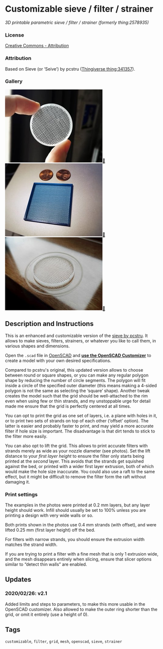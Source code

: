 # Customizable sieve / filter / strainer
*3D printable parametric sieve / filter / strainer (formerly thing:2578935)*

### License
[Creative Commons - Attribution](https://creativecommons.org/licenses/by/4.0/)

### Attribution
Based on Sieve (or ‘Seive’) by pcstru ([Thingiverse thing:341357](https://www.thingiverse.com/thing:341357)).

### Gallery

![Photo 1](thumbs/filter0.jpg)[🔎](images/filter0.jpg) ![Comparison](thumbs/filter1.jpg)[🔎](images/filter1.jpg) ![Photo 2](thumbs/filter2.jpg)[🔎](images/filter2.jpg)


## Description and Instructions

This is an enhanced and customizable version of the [sieve by pcstru](https://www.thingiverse.com/thing:341357). It allows to make sieves, filters, strainers, or whatever you like to call them, in various shapes and dimensions.

Open the `.scad` file in [OpenSCAD](https://www.openscad.org/) and **[use the OpenSCAD Customizer](https://www.dr-lex.be/3d-printing/customizer.html)** to create a model with your own desired specifications.

Compared to pcstru's original, this updated version allows to choose between round or square shapes, or you can make any regular polygon shape by reducing the number of circle segments. The polygon will fit inside a circle of the specified outer diameter (this means making a 4-sided polygon is not the same as selecting the ‘square’ shape).
Another tweak creates the model such that the grid should be well-attached to the rim even when using few or thin strands, and my unstoppable urge for detail made me ensure that the grid is perfectly centered at all times.

You can opt to print the grid as one set of layers, i.e. a plane with holes in it, or to print two sets of strands on top of each other (‘offset’ option). The latter is easier and probably faster to print, and may yield a more accurate filter if hole size is important. The disadvantage is that dirt tends to stick to the filter more easily.

You can also opt to lift the grid. This allows to print accurate filters with strands merely as wide as your nozzle diameter (see photos). Set the lift distance to your *first layer height* to ensure the filter only starts being printed at the *second* layer. This avoids that the strands get squished against the bed, or printed with a wider first layer extrusion, both of which would make the hole size inaccurate. You could also use a raft to the same effect, but it might be difficult to remove the filter form the raft without damaging it.


### Print settings

The examples in the photos were printed at 0.2 mm layers, but any layer height should work. Infill should usually be set to 100% unless you are printing a design with very wide walls or so.

Both prints shown in the photos use 0.4 mm strands (with offset), and were lifted 0.25 mm (first layer height) off the bed.

For filters with narrow strands, you should ensure the extrusion width matches the strand width.

If you are trying to print a filter with a fine mesh that is only 1 extrusion wide, and the mesh disappears entirely when slicing, ensure that slicer options similar to “detect thin walls” are enabled.


## Updates

### 2020/02/26: v2.1

Added limits and steps to parameters, to make this more usable in the OpenSCAD customizer.
Also allowed to make the outer ring shorter than the grid, or omit it entirely (use a height of 0).

## Tags
`customizable`, `filter`, `grid`, `mesh`, `openscad`, `sieve`, `strainer`
